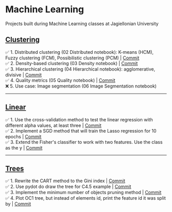 # Machine Learning

Projects built during Machine Learning classes at Jagiellonian University

## [Clustering](https://github.com/michalzuch/machine-learning/blob/main/Clustering/07%20Exercises.ipynb)

✅ 1. Distributed clustering (02 Distributed notebook): K-means (HCM), Fuzzy clustering (FCM), Possibilistic clustering (PCM) | [Commit](https://github.com/michalzuch/machine-learning/commit/f9fa7e2495111eae0e3465aa317d162ccc1f48b5)  
✅ 2. Density-based clustering (03 Density notebook) | [Commit](https://github.com/michalzuch/machine-learning/commit/9a9aa9bed6c8a4216a6b2a9dd9a5666df51fa9e1)  
✅ 3. Hierarchical clustering (04 Hierarchical notebook): agglomerative, divisive | [Commit](https://github.com/michalzuch/machine-learning/commit/e937a478379ddd456da603f749ec744bae9ab032)  
✅ 4. Quality metrics (05 Quality notebook) | [Commit](https://github.com/michalzuch/machine-learning/commit/04915f599e84e49c9cdd13cea586ff2bfc5c6b9c)  
❌ 5. Use case: Image segmentation (06 Image Segmentation notebook)

---

## [Linear](https://github.com/michalzuch/machine-learning/blob/main/Linear/04%20Exercises.ipynb)

✅ 1. Use the cross-validation method to test the linear regression with different alpha values, at least three | [Commit](https://github.com/michalzuch/machine-learning/commit/a07cb13d0e9803b2530cccd210c4f09d5d1b972e)  
✅ 2. Implement a SGD method that will train the Lasso regression for 10 epochs | [Commit](https://github.com/michalzuch/machine-learning/commit/862b4f4bf72e64dfc792bdbb1381d482c8b4a0ba)  
✅ 3. Extend the Fisher's classifier to work with two features. Use the class as the y | [Commit](https://github.com/michalzuch/machine-learning/commit/2433ad27cf4b647136fbdd6f73926cd162c54f0e)

---

## [Trees](https://github.com/michalzuch/machine-learning/blob/main/Trees/05%20Exercises.ipynb)

✅ 1. Rewrite the CART method to the Gini index | [Commit](https://github.com/michalzuch/machine-learning/commit/a8485142891c750d91b1c1d36f58aceaf62f59ae)  
✅ 2. Use pydot do draw the tree for C4.5 example | [Commit](https://github.com/michalzuch/machine-learning/commit/00c4e0db5a5ce6f68cef74fec9243aab80393f44)  
✅ 3. Implement the minimum number of objects pruning method | [Commit](https://github.com/michalzuch/machine-learning/commit/056764dcbf2a931721ff214d47293a4f4bf26de5)  
✅ 4. Plot OC1 tree, but instead of elements id, print the feature id it was split by | [Commit](https://github.com/michalzuch/machine-learning/commit/58e3d95b039a1146fe83bd17e5c6dc459417c17f)
